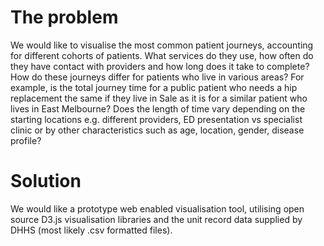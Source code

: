 # The problem

We would like to visualise the most common patient journeys, accounting for different cohorts of patients. What services do they use, how often do they have contact with providers and how long does it take to complete? How do these journeys differ for patients who live in various areas? For example, is the total journey time for a public patient who needs a hip replacement the same if they live in Sale as it is for a similar patient who lives in East Melbourne? Does the length of time vary depending on the starting locations e.g. different providers, ED presentation vs specialist clinic or by other characteristics such as age, location, gender, disease profile?

# Solution

We would like a prototype web enabled visualisation tool, utilising open source D3.js visualisation libraries and the unit record data supplied by DHHS (most likely .csv formatted files).


